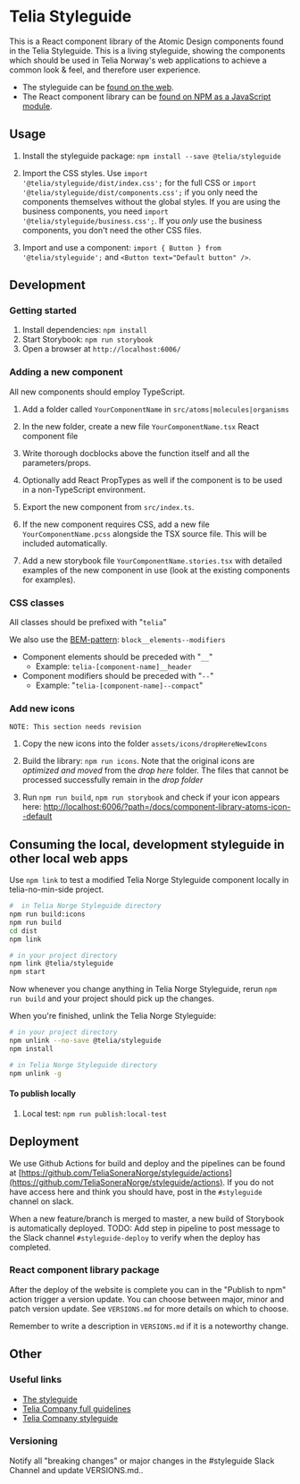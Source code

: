 # Telia Styleguide

This is a React component library of the Atomic Design components found in the Telia Styleguide. This is a living styleguide, showing the components which should be used in Telia Norway's web applications to achieve a common look & feel, and therefore user experience.

- The styleguide can be [found on the web](https://styleguide.channelapi.telia.no/).
- The React component library can be [found on NPM as a JavaScript module](https://www.npmjs.com/package/@telia/styleguide).

## Usage

1. Install the styleguide package: `npm install --save @telia/styleguide`

2. Import the CSS styles. Use `import '@telia/styleguide/dist/index.css';` for the full CSS or
   `import '@telia/styleguide/dist/components.css';` if you only need the components themselves
   without the global styles. If you are using the business components, you need
   `import '@telia/styleguide/business.css';`. If you _only_ use the business components, you
   don't need the other CSS files.

3. Import and use a component: `import { Button } from '@telia/styleguide';` and `<Button text="Default button" />`.

## Development

### Getting started

1. Install dependencies: `npm install`
2. Start Storybook: `npm run storybook`
3. Open a browser at `http://localhost:6006/`

### Adding a new component

All new components should employ TypeScript.

1. Add a folder called `YourComponentName` in `src/atoms|molecules|organisms`

2. In the new folder, create a new file `YourComponentName.tsx` React component file

3. Write thorough docblocks above the function itself and all the parameters/props.

4. Optionally add React PropTypes as well if the component is to be used in a non-TypeScript environment.

5. Export the new component from `src/index.ts`.

6. If the new component requires CSS, add a new file `YourComponentName.pcss` alongside the TSX source file. This will be included automatically.

7. Add a new storybook file `YourComponentName.stories.tsx` with detailed examples of the new component in use (look at the existing components for examples).

### CSS classes

All classes should be prefixed with "`telia`"

We also use the [BEM-pattern](http://getbem.com/naming/): `block__elements--modifiers`

- Component elements should be preceded with "`__`"
  - Example: `telia-[component-name]__header`
- Component modifiers should be preceded with "`--`"
  - Example: "`telia-[component-name]--compact`"

### Add new icons

`NOTE: This section needs revision`

1. Copy the new icons into the folder `assets/icons/dropHereNewIcons`

2. Build the library: `npm run icons`. Note that the original icons are _optimized and moved_ from the _drop here_ folder. The files that cannot be processed successfully remain in the _drop folder_

3. Run `npm run build`, `npm run storybook` and check if your icon appears here: [http://localhost:6006/?path=/docs/component-library-atoms-icon--default](http://localhost:6006/?path=/docs/component-library-atoms-icon--default)

## Consuming the local, development styleguide in other local web apps

Use `npm link` to test a modified Telia Norge Styleguide component locally in telia-no-min-side project.

```bash
#  in Telia Norge Styleguide directory
npm run build:icons
npm run build
cd dist
npm link

# in your project directory
npm link @telia/styleguide
npm start
```

Now whenever you change anything in Telia Norge Styleguide, rerun `npm run build` and your project should pick up the changes.

When you're finished, unlink the Telia Norge Styleguide:

```bash
# in your project directory
npm unlink --no-save @telia/styleguide
npm install

# in Telia Norge Styleguide directory
npm unlink -g
```

#### To publish locally

1. Local test: `npm run publish:local-test`

## Deployment

We use Github Actions for build and deploy and the pipelines can be found at [https://github.com/TeliaSoneraNorge/styleguide/actions](https://github.com/TeliaSoneraNorge/styleguide/actions).
If you do not have access here and think you should have, post in the `#styleguide` channel on slack.

When a new feature/branch is merged to master, a new build of Storybook is automatically deployed. 
TODO: Add step in pipeline to post message to the Slack channel `#styleguide-deploy` to verify when the deploy has completed.

### React component library package

After the deploy of the website is complete you can in the "Publish to npm" action trigger a version
update. You can choose between major, minor and patch version update. See `VERSIONS.md` for more
details on which to choose.

Remember to write a description in `VERSIONS.md` if it is a noteworthy change.

## Other

### Useful links

- [The styleguide](https://styleguide.channelapi.telia.no/#/)
- [Telia Company full guidelines](https://brandhub.teliacompany.com/)
- [Telia Company styleguide](https://digitalstyle.teliacompany.com/)

### Versioning

Notify all "breaking changes" or major changes in the #styleguide Slack Channel and update VERSIONS.md..
